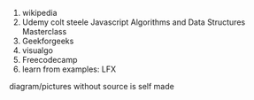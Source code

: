 1. wikipedia
2. Udemy colt steele Javascript Algorithms and Data Structures Masterclass
3. Geekforgeeks
4. visualgo
5. Freecodecamp
6. learn from examples: LFX

diagram/pictures without source is self made
